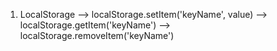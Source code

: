 1. LocalStorage
--> localStorage.setItem('keyName', value)
--> localStorage.getItem('keyName')
--> localStorage.removeItem('keyName')
